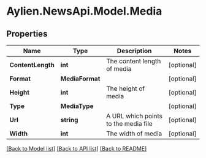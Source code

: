
# Aylien.NewsApi.Model.Media

## Properties

Name | Type | Description | Notes
------------ | ------------- | ------------- | -------------
**ContentLength** | **int** | The content length of media | [optional] 
**Format** | **MediaFormat** |  | [optional] 
**Height** | **int** | The height of media | [optional] 
**Type** | **MediaType** |  | [optional] 
**Url** | **string** | A URL which points to the media file | [optional] 
**Width** | **int** | The width of media | [optional] 

[[Back to Model list]](../README.md#documentation-for-models)
[[Back to API list]](../README.md#documentation-for-api-endpoints)
[[Back to README]](../README.md)

